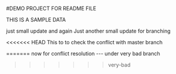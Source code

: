 #DEMO PROJECT FOR README FILE

THIS IS A SAMPLE DATA


just small update and again
Just another small update for branching


<<<<<<< HEAD
This to to check the conflict with master branch

=======
now for conflict resolution --- under very bad branch
>>>>>>> very-bad
